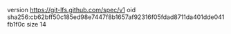 version https://git-lfs.github.com/spec/v1
oid sha256:cb62bff50c185ed98e7447f8b1657af92316f05fdad8711da401dde041fb1f0c
size 14

